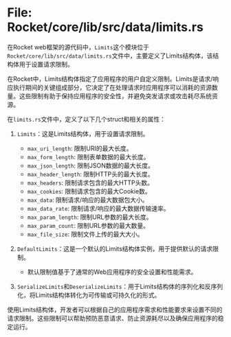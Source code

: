 # File: Rocket/core/lib/src/data/limits.rs

在Rocket web框架的源代码中，`Limits`这个模块位于`Rocket/core/lib/src/data/limits.rs`文件中，主要定义了Limits结构体，该结构体用于设置请求限制。

在Rocket中，Limits结构体指定了应用程序的用户自定义限制。Limits是请求/响应执行期间的关键组成部分，它决定了在处理请求时应用程序可以消耗的资源数量。这些限制有助于保持应用程序的安全性，并避免突发请求或攻击耗尽系统资源。

在`limits.rs`文件中，定义了以下几个struct和相关的属性：

1. `Limits`：这是Limits结构体，用于设置请求限制。
   - `max_uri_length`: 限制URI的最大长度。
   - `max_form_length`: 限制表单数据的最大长度。
   - `max_json_length`: 限制JSON数据的最大长度。
   - `max_header_length`: 限制HTTP头的最大长度。
   - `max_headers`: 限制请求包含的最大HTTP头数。
   - `max_cookies`: 限制请求包含的最大Cookie数。
   - `max_data`: 限制请求/响应的最大数据包大小。
   - `max_data_rate`: 限制请求/响应的最大数据传输速率。
   - `max_param_length`: 限制URL参数的最大长度。
   - `max_param_count`: 限制URL参数的最大数量。
   - `max_file_size`: 限制文件上传的最大大小。

2. `DefaultLimits`：这是一个默认的Limits结构体实例，用于提供默认的请求限制。
   - 默认限制值基于了通常的Web应用程序的安全设置和性能需求。

3. `SerializeLimits`和`DeserializeLimits`：用于Limits结构体的序列化和反序列化，将Limits结构体转化为可传输或可持久化的形式。

使用Limits结构体，开发者可以根据自己的应用程序需求和性能要求来设置不同的请求限制。这些限制可以帮助预防恶意请求、防止资源耗尽以及确保应用程序的稳定运行。

